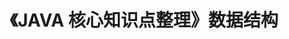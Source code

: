 ---
title: 《JAVA 核心知识点整理》数据结构
tags: 
  - JAVA核心知识点整理
categories:
  - 读书笔记
  - JAVA核心知识点整理
visible: hide
---